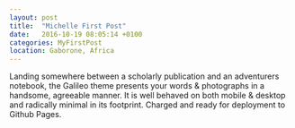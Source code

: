 ```yaml
---
layout: post
title:  "Michelle First Post"
date:   2016-10-19 08:05:14 +0100
categories: MyFirstPost
location: Gaborone, Africa
---
```


Landing somewhere between a scholarly publication and an adventurers notebook, the Galileo theme presents your words & photographs in a handsome, agreeable manner. It is well behaved on both mobile & desktop and radically minimal in its footprint. Charged and ready for deployment to Github Pages.
